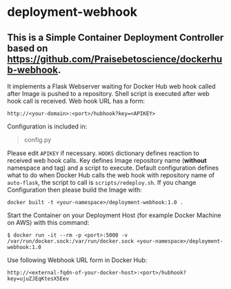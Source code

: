 # deployment-webhook

## This is a Simple Container Deployment Controller based on https://github.com/Praisebetoscience/dockerhub-webhook.
It implements a Flask Webserver waiting for Docker Hub web hook called after Image is pushed to a repository. Shell script is executed after web hook call is received. Web hook URL has a form:

```
http://<your-domain>:<port>/hubhook?key=<APIKEY>
```

Configuration is included in:
> config.py

Please edit `APIKEY` if necessary. `HOOKS` dictionary defines reaction to received web hook calls. Key defines Image repository name (**without** namespace and tag) and a script to execute.
Default configuration defines what to do when Docker Hub calls the web hook with repository name of `auto-flask`, the script to call is `scripts/redeploy.sh`.
If you change Configuration then please build the Image with:
```
docker built -t <your-namespace>/deployment-webhook:1.0 .
```

Start the Container on your Deployment Host (for example Docker Machine on AWS) with this command:
```
$ docker run -it --rm -p <port>:5000 -v /var/run/docker.sock:/var/run/docker.sock <your-namespace>/deployment-webhook:1.0
```

Use following Webhook URL form in Docker Hub:
```
http://<external-fqdn-of-your-docker-host>:<port>/hubhook?key=ujuZJEqKtesX5Eev
```

